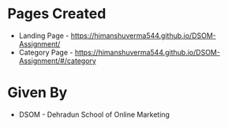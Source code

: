 # Pages Created

- Landing Page - https://himanshuverma544.github.io/DSOM-Assignment/
- Category Page - https://himanshuverma544.github.io/DSOM-Assignment/#/category

# Given By

- DSOM - Dehradun School of Online Marketing
